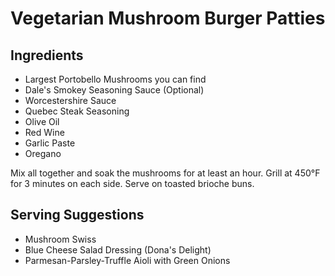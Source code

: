# Vegetarian Mushroom Burger Patties

## Ingredients

- Largest Portobello Mushrooms you can find
- Dale's Smokey Seasoning Sauce (Optional)
- Worcestershire Sauce
- Quebec Steak Seasoning
- Olive Oil
- Red Wine
- Garlic Paste
- Oregano

Mix all together and soak the mushrooms for at least an hour. Grill at 450°F for 3 minutes on each side. Serve on toasted brioche buns.

## Serving Suggestions

- Mushroom Swiss
- Blue Cheese Salad Dressing (Dona's Delight)
- Parmesan-Parsley-Truffle Aioli with Green Onions
